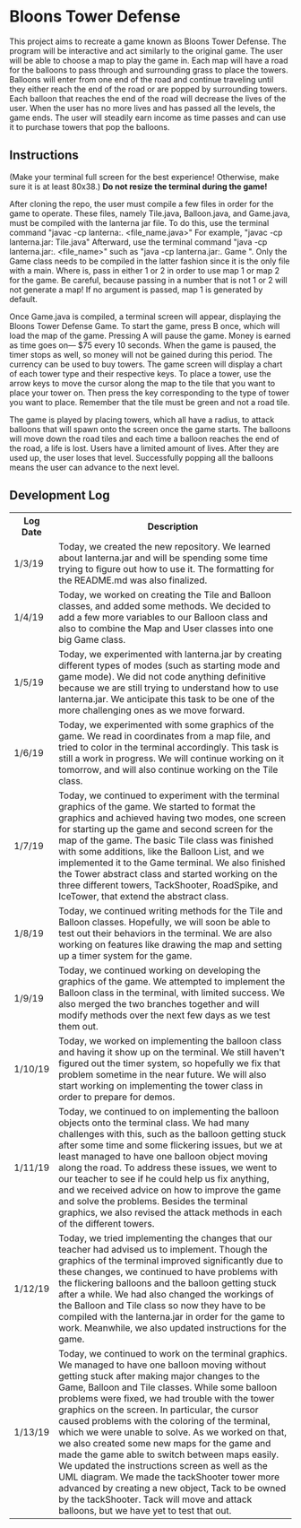 # Bloons Tower Defense
This project aims to recreate a game known as Bloons Tower Defense. The program will be interactive and act similarly to the original game. The user will be able to choose a map to play the game in. Each map will have a road for the balloons to pass through and surrounding grass to place the towers. Balloons will enter from one end of the road and continue traveling until they either reach the end of the road or are popped by surrounding towers. Each balloon that reaches the end of the road will decrease the lives of the user. When the user has no more lives and has passed all the levels, the game ends. The user will steadily earn income as time passes and can use it to purchase towers that pop the balloons.

## Instructions
(Make your terminal full screen for the best experience! Otherwise, make sure it is at least 80x38.)
<b>Do not resize the terminal during the game!</b>

After cloning the repo, the user must compile a few files in order for the game to operate. These files, namely Tile.java, Balloon.java, and Game.java, must be compiled with the lanterna jar file. To do this, use the terminal command "javac -cp lanterna:. <file_name.java>" For example, "javac -cp lanterna.jar: Tile.java" Afterward, use the terminal command "java -cp lanterna.jar:. <file_name>" such as "java -cp lanterna.jar:. Game <map number>". Only the Game class needs to be compiled in the latter fashion since it is the only file with a main. Where <map number> is, pass in either 1 or 2 in order to use map 1 or map 2 for the game. Be careful, because passing in a number that is not 1 or 2 will not generate a map! If no argument is passed, map 1 is generated by default.

Once Game.java is compiled, a terminal screen will appear, displaying the Bloons Tower Defense Game. To start the game, press B once, which will load the map of the game. Pressing A will pause the game. Money is earned as time goes on— $75 every 10 seconds. When the game is paused, the timer stops as well, so money will not be gained during this period. The currency can be used to buy towers. The game screen will display a chart of each tower type and their respective keys. To place a tower, use the arrow keys to move the cursor along the map to the tile that you want to place your tower on. Then press the key corresponding to the type of tower you want to place. Remember that the tile must be green and not a road tile.

The game is played by placing towers, which all have a radius, to attack balloons that will spawn onto the screen once the game starts. The balloons will move down the road tiles and each time a balloon reaches the end of the road, a life is lost. Users have a limited amount of lives. After they are used up, the user loses that level. Successfully popping all the balloons means the user can advance to the next level.

## Development Log
<table>
  <th>Log Date</th>
  <th>Description</th>
  <tr>
    <td>1/3/19</td>
    <td>Today, we created the new repository. We learned about lanterna.jar and will be spending some time trying to
    figure out how to use it. The formatting for the README.md was also finalized. </td>
  </tr>
<tr>
    <td>1/4/19</td>
    <td>Today, we worked on creating the Tile and Balloon classes, and added some methods. We decided to add a few more
    variables to our Balloon class and also to combine the Map and User classes into one big Game class.
    </td>
</tr>
<tr>
    <td>1/5/19</td>
    <td>Today, we experimented with lanterna.jar by creating different types of modes (such as starting mode and game mode).
    We did not code anything definitive because we are still trying to understand how to use lanterna.jar. We anticipate
    this task to be one of the more challenging ones as we move forward.
    </td>
</tr>
<tr>
    <td>1/6/19</td>
    <td>Today, we experimented with some graphics of the game. We read in coordinates from a map file, and tried to color
    in the terminal accordingly. This task is still a work in progress. We will continue working on it tomorrow, and will
    also continue working on the Tile class.
    </td>
</tr>
<tr>
    <td>1/7/19</td>
    <td>Today, we continued to experiment with the terminal graphics of the game. We started to format the graphics and achieved having two modes, one screen for starting up the game and second screen for the map of the game. The basic Tile class was finished with some additions, like the Balloon List, and we implemented it to the Game terminal. We also finished the Tower abstract class and started working on the three different towers, TackShooter, RoadSpike, and IceTower, that extend the abstract class.
    </td>
</tr>
<tr>
    <td>1/8/19</td>
    <td>Today, we continued writing methods for the Tile and Balloon classes. Hopefully, we will soon be able to test out their behaviors in the terminal. We are also working on features like drawing the map and setting up a timer system for the game.
    </td>
</tr>
<tr>
    <td>1/9/19</td>
    <td>Today, we continued working on developing the graphics of the game. We attempted to implement the Balloon class in the terminal, with
    limited success. We also merged the two branches together and will modify methods over the next few days as we test them out.  
    </td>
</tr>
<tr>
    <td>1/10/19</td>
    <td>Today, we worked on implementing the balloon class and having it show up on the terminal. We still haven't figured out the timer system, so hopefully we
    fix that problem sometime in the near future. We will also start working on implementing the tower class in order to prepare for demos.   
    </td>
</tr>
<tr>
    <td>1/11/19</td>
    <td>Today, we continued to on implementing the balloon objects onto the terminal class. We had many challenges with this, such as the balloon getting stuck after some time and some flickering issues, but we at least managed to have one balloon object moving along the road. To address these issues, we went to our teacher to see if he could help us fix anything, and we received advice on how to improve the game and solve the problems. Besides the terminal graphics, we also revised the attack methods in each of the different towers.
    </td>
</tr>
<tr>
    <td>1/12/19</td>
    <td>Today, we tried implementing the changes that our teacher had advised us to implement. Though the graphics of the terminal improved significantly due to these changes, we continued to have problems with the flickering balloons and the balloon getting stuck after a while. We had also changed the workings of the Balloon and Tile class so now they have to be compiled with the lanterna.jar in order for the game to work. Meanwhile, we also updated instructions for the game.
    </td>
<tr>
    <td>1/13/19</td>
    <td>Today, we continued to work on the terminal graphics. We managed to have one balloon moving without getting stuck after making major changes to the Game, Balloon and Tile classes. While some balloon problems were fixed, we had trouble with the tower graphics on the screen. In particular, the cursor caused problems with the coloring of the terminal, which we were unable to solve. As we worked on that, we also created some new maps for the game and made the game able to switch between maps easily. We updated the instructions screen as well as the UML diagram. We made the tackShooter tower more advanced by creating a new object, Tack to be owned by the tackShooter. Tack will move and attack balloons, but we have yet to test that out.
    </td>
</tr>
</table>
